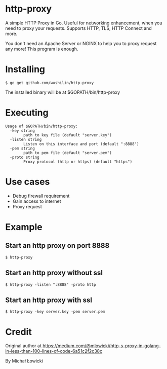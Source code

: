 # http-proxy
A simple HTTP Proxy in Go. Useful for networking enhancement, when you need to proxy your requests.
Supports HTTP, TLS, HTTP Connect and more.

You don't need an Apache Server or NGINX to help you to proxy request any more! This program is enough.
# Installing
```shell
$ go get github.com/wushilin/http-proxy
```
The installed binary will be at $GOPATH/bin/http-proxy

# Executing
```
Usage of $GOPATH/bin/http-proxy:
  -key string
    	path to key file (default "server.key")
  -listen string
    	Listen on this interface and port (default ":8888")
  -pem string
    	path to pem file (default "server.pem")
  -proto string
    	Proxy protocol (http or https) (default "https")
```
# Use cases
* Debug firewall requirement
* Gain access to internet
* Proxy request

# Example
## Start an http proxy on port 8888
```
$ http-proxy
```

## Start an http proxy without ssl
```
$ http-proxy -listen ":8888" -proto http
```

## Start an http proxy with ssl
```
$ http-proxy -key server.key -pem server.pem
```


# Credit
Original author at https://medium.com/@mlowicki/http-s-proxy-in-golang-in-less-than-100-lines-of-code-6a51c2f2c38c

By Michał Łowicki
